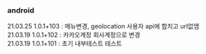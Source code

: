 ### android
21.03.25 1.0.1+103 : 메뉴변경, geolocation 사용자 api에 합치고 url없앰  
21.03.19 1.0.1+102 : 카카오계정 회사계정으로 변경  
21.03.19 1.0.1+101 : 초기 내부테스트 테스트  
